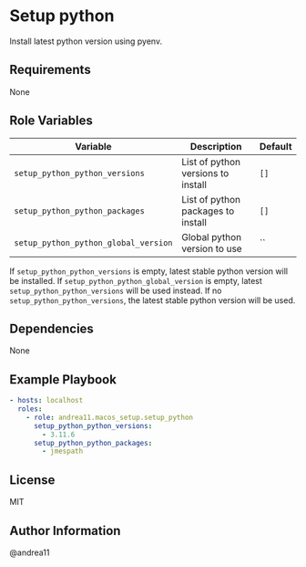 # Setup python

Install latest python version using pyenv.

## Requirements

None

## Role Variables

| Variable                             | Description                        | Default |
| ------------------------------------ | ---------------------------------- | ------- |
| `setup_python_python_versions`       | List of python versions to install | `[]`    |
| `setup_python_python_packages`       | List of python packages to install | `[]`    |
| `setup_python_python_global_version` | Global python version to use       | ``      |

If `setup_python_python_versions` is empty, latest stable python version will be installed.
If `setup_python_python_global_version` is empty, latest `setup_python_python_versions` will be used instead. If no `setup_python_python_versions`, the latest stable python version will be used.

## Dependencies

None

## Example Playbook

```yaml
- hosts: localhost
  roles:
    - role: andrea11.macos_setup.setup_python
      setup_python_python_versions:
        - 3.11.6
      setup_python_python_packages:
        - jmespath
```

## License

MIT

## Author Information

@andrea11
